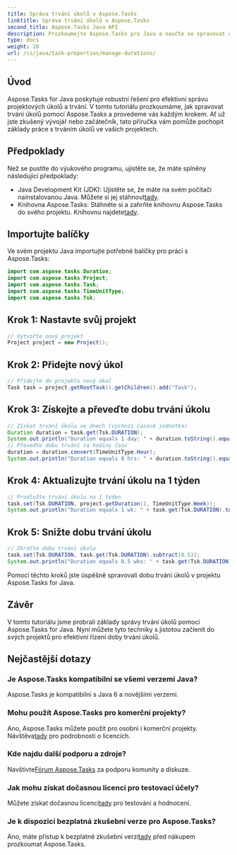 ```yaml
---
title: Správa trvání úkolů v Aspose.Tasks
linktitle: Správa trvání úkolů v Aspose.Tasks
second_title: Aspose.Tasks Java API
description: Prozkoumejte Aspose.Tasks pro Javu a naučte se spravovat dobu trvání úkolů bez námahy. Postupujte podle našeho podrobného průvodce pro efektivní plánování a realizaci projektu.
type: docs
weight: 20
url: /cs/java/task-properties/manage-durations/
---
```

## Úvod
Aspose.Tasks for Java poskytuje robustní řešení pro efektivní správu projektových úkolů a trvání. V tomto tutoriálu prozkoumáme, jak spravovat trvání úkolů pomocí Aspose.Tasks a provedeme vás každým krokem. Ať už jste zkušený vývojář nebo začátečník, tato příručka vám pomůže pochopit základy práce s trváním úkolů ve vašich projektech.
## Předpoklady
Než se pustíte do výukového programu, ujistěte se, že máte splněny následující předpoklady:
-  Java Development Kit (JDK): Ujistěte se, že máte na svém počítači nainstalovanou Java. Můžete si jej stáhnout[tady](https://www.oracle.com/java/technologies/javase-downloads.html).
- Knihovna Aspose.Tasks: Stáhněte si a zahrňte knihovnu Aspose.Tasks do svého projektu. Knihovnu najdete[tady](https://releases.aspose.com/tasks/java/).
## Importujte balíčky
Ve svém projektu Java importujte potřebné balíčky pro práci s Aspose.Tasks:
```java
import com.aspose.tasks.Duration;
import com.aspose.tasks.Project;
import com.aspose.tasks.Task;
import com.aspose.tasks.TimeUnitType;
import com.aspose.tasks.Tsk;
```
## Krok 1: Nastavte svůj projekt
```java
// Vytvořte nový projekt
Project project = new Project();
```
## Krok 2: Přidejte nový úkol
```java
// Přidejte do projektu nový úkol
Task task = project.getRootTask().getChildren().add("Task");
```
## Krok 3: Získejte a převeďte dobu trvání úkolu
```java
// Získat trvání úkolu ve dnech (výchozí časová jednotka)
Duration duration = task.get(Tsk.DURATION);
System.out.println("Duration equals 1 day: " + duration.toString().equals("1 day"));
// Převeďte dobu trvání na hodiny času
duration = duration.convert(TimeUnitType.Hour);
System.out.println("Duration equals 8 hrs: " + duration.toString().equals("8 hrs"));
```
## Krok 4: Aktualizujte trvání úkolu na 1 týden
```java
// Prodlužte trvání úkolu na 1 týden
task.set(Tsk.DURATION, project.getDuration(1, TimeUnitType.Week));
System.out.println("Duration equals 1 wk: " + task.get(Tsk.DURATION).toString().equals("1 wk"));
```
## Krok 5: Snižte dobu trvání úkolu
```java
// Zkraťte dobu trvání úkolu
task.set(Tsk.DURATION, task.get(Tsk.DURATION).subtract(0.5));
System.out.println("Duration equals 0.5 wks: " + task.get(Tsk.DURATION).toString().equals("0.5 wks"));
```
Pomocí těchto kroků jste úspěšně spravovali dobu trvání úkolů v projektu Aspose.Tasks for Java.
## Závěr
V tomto tutoriálu jsme probrali základy správy trvání úkolů pomocí Aspose.Tasks for Java. Nyní můžete tyto techniky s jistotou začlenit do svých projektů pro efektivní řízení doby trvání úkolů.
## Nejčastější dotazy
### Je Aspose.Tasks kompatibilní se všemi verzemi Java?
Aspose.Tasks je kompatibilní s Java 6 a novějšími verzemi.
### Mohu použít Aspose.Tasks pro komerční projekty?
 Ano, Aspose.Tasks můžete použít pro osobní i komerční projekty. Návštěva[tady](https://purchase.aspose.com/buy) pro podrobnosti o licencích.
### Kde najdu další podporu a zdroje?
 Navštivte[Fórum Aspose.Tasks](https://forum.aspose.com/c/tasks/15) za podporu komunity a diskuze.
### Jak mohu získat dočasnou licenci pro testovací účely?
 Můžete získat dočasnou licenci[tady](https://purchase.aspose.com/temporary-license/) pro testování a hodnocení.
### Je k dispozici bezplatná zkušební verze pro Aspose.Tasks?
 Ano, máte přístup k bezplatné zkušební verzi[tady](https://releases.aspose.com/) před nákupem prozkoumat Aspose.Tasks.